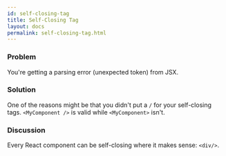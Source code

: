 ```yaml
---
id: self-closing-tag
title: Self-Closing Tag
layout: docs
permalink: self-closing-tag.html
---
```


### Problem
You're getting a parsing error (unexpected token) from JSX.

### Solution
One of the reasons might be that you didn't put a `/` for your self-closing tags. `<MyComponent />` is valid while `<MyComponent>` isn't.

### Discussion
Every React component can be self-closing where it makes sense: `<div/>`.
